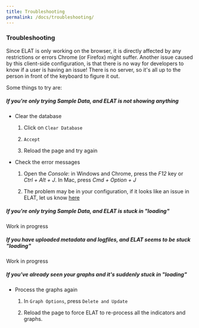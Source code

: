 ```yaml
---
title: Troubleshooting
permalink: /docs/troubleshooting/
---
```


### Troubleshooting

Since ELAT is only working on the browser, it is directly affected by any restrictions or errors Chrome (or Firefox) might suffer. 
Another issue caused by this client-side configuration, is that there is no way for developers to know if a user is having an issue!
There is no server, so it's all up to the person in front of the keyboard to figure it out.

Some things to try are:

##### If you're only trying Sample Data, and ELAT is not showing anything
- Clear the database

    1. Click on `Clear Database`
    
    2. `Accept`
    
    3. Reload the page and try again

- Check the error messages

    1. Open the *Console*: in Windows and Chrome, press the *F12* key or *Ctrl + Alt + J*. In Mac, press *Cmd + Option + J*
    
    2. The problem may be in your configuration, if it looks like an issue in ELAT, let us know [here](https://github.com/mvallet91/ELAT-Workbench/issues)

##### If you're only trying Sample Data, and ELAT is stuck in "loading"
Work in progress

##### If you have uploaded metadata and logfiles, and ELAT seems to be stuck "loading"
Work in progress

##### If you've already seen your graphs and it's suddenly stuck in "loading" 
- Process the graphs again
 
    1. In `Graph Options`, press `Delete and Update`
     
    2. Reload the page to force ELAT to re-process all the indicators and graphs.
